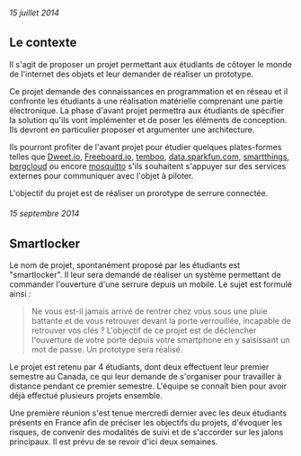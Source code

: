 ###### 15 juillet 2014

Le contexte
------------------------

Il s'agit de proposer un projet permettant aux étudiants de côtoyer le monde de l'internet des objets et leur demander de réaliser un prototype. 

Ce projet demande des connaissances en programmation et en réseau et il confronte les étudiants à une réalisation matérielle comprenant une partie électronique. La phase d'avant projet permettra aux étudiants de spécifier la solution qu'ils vont implémenter et de poser les éléments de conception. Ils devront en particulier proposer et argumenter une architecture.

Ils pourront profiter de l'avant projet pour étudier quelques plates-formes telles que [Dweet.io](https://dweet.io/), [Freeboard.io](http://freeboard.io/), [temboo](https://temboo.com/), [data.sparkfun.com](https://data.sparkfun.com/), [smartthings](http://smartthings.com), [bergcloud](http://bergcloud.com/) ou encore [mosquitto](http://mosquitto.org/) s'ils souhaitent s'appuyer sur des services externes pour communiquer avec l'objet à piloter.   

L'objectif du projet est de réaliser un prorotype de serrure connectée.     


###### 15 septembre 2014
Smartlocker
------------------------

Le nom de projet, spontanément proposé par les étudiants est "smartlocker". Il leur sera demandé de réaliser un système permettant de commander l'ouverture d'une serrure depuis un mobile. Le sujet est formulé ainsi :

> Ne vous est-il jamais arrivé de rentrer chez vous sous une pluie battante et de vous retrouver devant la porte verrouillée, incapable de retrouver vos clés ? L'objectif de ce projet est de déclencher l'ouverture de votre porte depuis votre smartphone en y saisissant un mot de passe. Un prototype sera réalisé.

Le projet est retenu par 4 étudiants, dont deux effectuent leur premier semestre au Canada, ce qui leur demande  de s'organiser pour travailler à distance pendant ce premier semestre. L'équipe se connaît bien pour avoir déjà effectué plusieurs projets ensemble.

Une première réunion s'est tenue mercredi dernier avec les deux étudiants présents en France afin de préciser les objectifs du projets, d'évoquer les risques, de convenir des modalités de suivi et de s'accorder sur les jalons principaux. Il est prévu de se revoir d'ici deux semaines.
